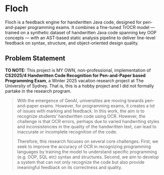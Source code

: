 # Floch

Floch is a feedback engine for handwritten Java code, designed for pen-and-paper programming exams. It combines a fine-tuned TrOCR model — trained on a synthetic dataset of handwritten Java code spanning key OOP concepts — with an AST-based static analysis pipeline to deliver line-level feedback on syntax, structure, and object-oriented design quality.

## Problem Statement

**TO NOTE:** This project is MY OWN, non-professional, implementation of **CS2025/4 Handwritten Code Recognition for Pen-and-Paper based Programming Exam**, a Winter 2025 vacation research project at The University of Sydney. That is, this is a hobby project and I did not formally partake in the research program.

> With the emergence of GenAI, universities are moving towards pen-and-paper exams. However, for programming exams, it creates a lot of issues with marking and feedback. In this work, the aim is to recognize students’ handwritten code using OCR. However, the challenge is that OCR errors, perhaps due to varied handwriting styles and inconsistencies in the quality of the handwritten text, can lead to inaccurate or incomplete recognition of the code.
>
> Therefore, this research focuses on several core challenges. First, we seek to improve the accuracy of OCR in recognizing programming languages by training the model to understand specific programming (e.g. OOP, SQL etc) syntax and structures. Second, we aim to develop a system that can not only recognize the code but also provide meaningful feedback on its correctness and quality.